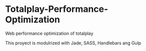 # Totalplay-Performance-Optimization
Web performance optimization of totalplay

This proyect is modulrized with Jade, SASS, Handlebars ang Gulp
